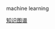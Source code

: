 machine learning

[知识图谱](https://github.com/yunshuipiao/cheatsheets-ai-code/blob/master/img.md)

  
